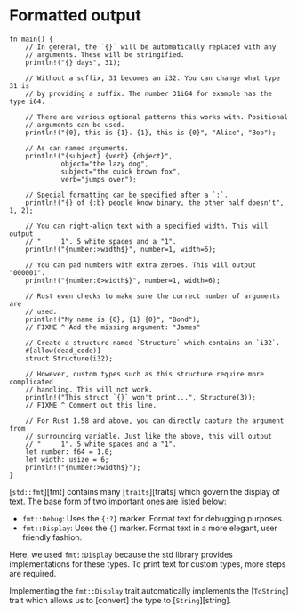 # Formatted output

```rust,editable,ignore,mdbook-runnable
fn main() {
    // In general, the `{}` will be automatically replaced with any
    // arguments. These will be stringified.
    println!("{} days", 31);

    // Without a suffix, 31 becomes an i32. You can change what type 31 is
    // by providing a suffix. The number 31i64 for example has the type i64.

    // There are various optional patterns this works with. Positional
    // arguments can be used.
    println!("{0}, this is {1}. {1}, this is {0}", "Alice", "Bob");

    // As can named arguments.
    println!("{subject} {verb} {object}",
             object="the lazy dog",
             subject="the quick brown fox",
             verb="jumps over");

    // Special formatting can be specified after a `:`.
    println!("{} of {:b} people know binary, the other half doesn't", 1, 2);

    // You can right-align text with a specified width. This will output
    // "     1". 5 white spaces and a "1".
    println!("{number:>width$}", number=1, width=6);

    // You can pad numbers with extra zeroes. This will output "000001".
    println!("{number:0>width$}", number=1, width=6);

    // Rust even checks to make sure the correct number of arguments are
    // used.
    println!("My name is {0}, {1} {0}", "Bond");
    // FIXME ^ Add the missing argument: "James"

    // Create a structure named `Structure` which contains an `i32`.
    #[allow(dead_code)]
    struct Structure(i32);

    // However, custom types such as this structure require more complicated
    // handling. This will not work.
    println!("This struct `{}` won't print...", Structure(3));
    // FIXME ^ Comment out this line.

    // For Rust 1.58 and above, you can directly capture the argument from
    // surrounding variable. Just like the above, this will output
    // "     1". 5 white spaces and a "1".
    let number: f64 = 1.0;
    let width: usize = 6;
    println!("{number:>width$}");
}
```

[`std::fmt`][fmt] contains many [`traits`][traits] which govern the display
of text. The base form of two important ones are listed below:

- `fmt::Debug`: Uses the `{:?}` marker. Format text for debugging purposes.
- `fmt::Display`: Uses the `{}` marker. Format text in a more elegant, user
  friendly fashion.

Here, we used `fmt::Display` because the std library provides implementations
for these types. To print text for custom types, more steps are required.

Implementing the `fmt::Display` trait automatically implements the
[`ToString`] trait which allows us to [convert] the type to [`String`][string].
